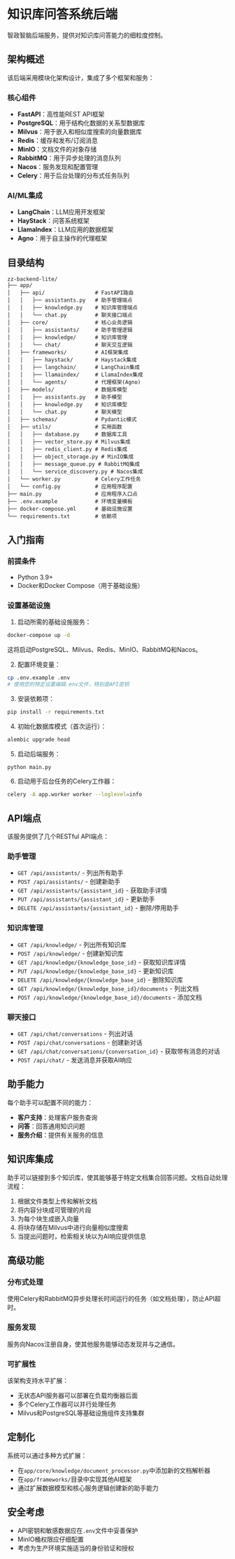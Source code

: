 # 知识库问答系统后端

智政智脑后端服务，提供对知识库问答能力的细粒度控制。

## 架构概述

该后端采用模块化架构设计，集成了多个框架和服务：

### 核心组件

- **FastAPI**：高性能REST API框架
- **PostgreSQL**：用于结构化数据的关系型数据库
- **Milvus**：用于嵌入和相似度搜索的向量数据库
- **Redis**：缓存和发布/订阅消息
- **MinIO**：文档文件的对象存储
- **RabbitMQ**：用于异步处理的消息队列
- **Nacos**：服务发现和配置管理
- **Celery**：用于后台处理的分布式任务队列

### AI/ML集成

- **LangChain**：LLM应用开发框架
- **HayStack**：问答系统框架
- **LlamaIndex**：LLM应用的数据框架
- **Agno**：用于自主操作的代理框架

## 目录结构

```
zz-backend-lite/
├── app/
│   ├── api/                # FastAPI路由
│   │   ├── assistants.py   # 助手管理端点
│   │   ├── knowledge.py    # 知识库管理端点
│   │   └── chat.py         # 聊天接口端点
│   ├── core/               # 核心业务逻辑
│   │   ├── assistants/     # 助手管理逻辑
│   │   ├── knowledge/      # 知识库管理
│   │   └── chat/           # 聊天交互逻辑
│   ├── frameworks/         # AI框架集成
│   │   ├── haystack/       # Haystack集成
│   │   ├── langchain/      # LangChain集成
│   │   ├── llamaindex/     # LlamaIndex集成
│   │   └── agents/         # 代理框架(Agno)
│   ├── models/             # 数据库模型
│   │   ├── assistants.py   # 助手模型
│   │   ├── knowledge.py    # 知识库模型
│   │   └── chat.py         # 聊天模型
│   ├── schemas/            # Pydantic模式
│   ├── utils/              # 实用函数
│   │   ├── database.py     # 数据库工具
│   │   ├── vector_store.py # Milvus集成
│   │   ├── redis_client.py # Redis集成
│   │   ├── object_storage.py # MinIO集成
│   │   ├── message_queue.py # RabbitMQ集成
│   │   └── service_discovery.py # Nacos集成
│   └── worker.py           # Celery工作任务
│   └── config.py           # 应用程序配置
├── main.py                 # 应用程序入口点
├── .env.example            # 环境变量模板
├── docker-compose.yml      # 基础设施设置
└── requirements.txt        # 依赖项
```

## 入门指南

### 前提条件

- Python 3.9+
- Docker和Docker Compose（用于基础设施）

### 设置基础设施

1. 启动所需的基础设施服务：

```bash
docker-compose up -d
```

这将启动PostgreSQL、Milvus、Redis、MinIO、RabbitMQ和Nacos。

2. 配置环境变量：

```bash
cp .env.example .env
# 使用您的特定设置编辑.env文件，特别是API密钥
```

3. 安装依赖项：

```bash
pip install -r requirements.txt
```

4. 初始化数据库模式（首次运行）：

```bash
alembic upgrade head
```

5. 启动后端服务：

```bash
python main.py
```

6. 启动用于后台任务的Celery工作器：

```bash
celery -A app.worker worker --loglevel=info
```

## API端点

该服务提供了几个RESTful API端点：

### 助手管理

- `GET /api/assistants/` - 列出所有助手
- `POST /api/assistants/` - 创建新助手
- `GET /api/assistants/{assistant_id}` - 获取助手详情
- `PUT /api/assistants/{assistant_id}` - 更新助手
- `DELETE /api/assistants/{assistant_id}` - 删除/停用助手

### 知识库管理

- `GET /api/knowledge/` - 列出所有知识库
- `POST /api/knowledge/` - 创建新知识库
- `GET /api/knowledge/{knowledge_base_id}` - 获取知识库详情
- `PUT /api/knowledge/{knowledge_base_id}` - 更新知识库
- `DELETE /api/knowledge/{knowledge_base_id}` - 删除知识库
- `GET /api/knowledge/{knowledge_base_id}/documents` - 列出文档
- `POST /api/knowledge/{knowledge_base_id}/documents` - 添加文档

### 聊天接口

- `GET /api/chat/conversations` - 列出对话
- `POST /api/chat/conversations` - 创建新对话
- `GET /api/chat/conversations/{conversation_id}` - 获取带有消息的对话
- `POST /api/chat/` - 发送消息并获取AI响应

## 助手能力

每个助手可以配置不同的能力：

- **客户支持**：处理客户服务查询
- **问答**：回答通用知识问题
- **服务介绍**：提供有关服务的信息

## 知识库集成

助手可以链接到多个知识库，使其能够基于特定文档集合回答问题。文档自动处理流程：

1. 根据文件类型上传和解析文档
2. 将内容分块成可管理的片段
3. 为每个块生成嵌入向量
4. 将块存储在Milvus中进行向量相似度搜索
5. 当提出问题时，检索相关块以为AI响应提供信息

## 高级功能

### 分布式处理

使用Celery和RabbitMQ异步处理长时间运行的任务（如文档处理），防止API超时。

### 服务发现

服务向Nacos注册自身，使其他服务能够动态发现并与之通信。

### 可扩展性

该架构支持水平扩展：
- 无状态API服务器可以部署在负载均衡器后面
- 多个Celery工作器可以并行处理任务
- Milvus和PostgreSQL等基础设施组件支持集群

## 定制化

系统可以通过多种方式扩展：

- 在`app/core/knowledge/document_processor.py`中添加新的文档解析器
- 在`app/frameworks/`目录中实现其他AI框架
- 通过扩展数据模型和核心服务逻辑创建新的助手能力

## 安全考虑

- API密钥和敏感数据应在`.env`文件中妥善保护
- MinIO桶权限应仔细配置
- 考虑为生产环境实施适当的身份验证和授权
